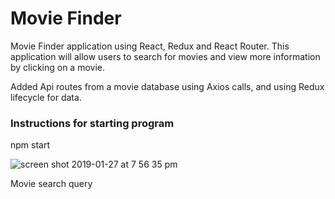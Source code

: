 # Movie Finder

Movie Finder application using React, Redux and React Router. This application will allow users to search for movies and view more information by clicking on a movie.

Added Api routes from a movie database using Axios calls, and using Redux lifecycle for data.

### Instructions for starting program

npm start

![screen shot 2019-01-27 at 7 56 35 pm](https://user-images.githubusercontent.com/18974511/51814034-2db38f00-226e-11e9-9742-882f82fe1bce.png)

Movie search query

